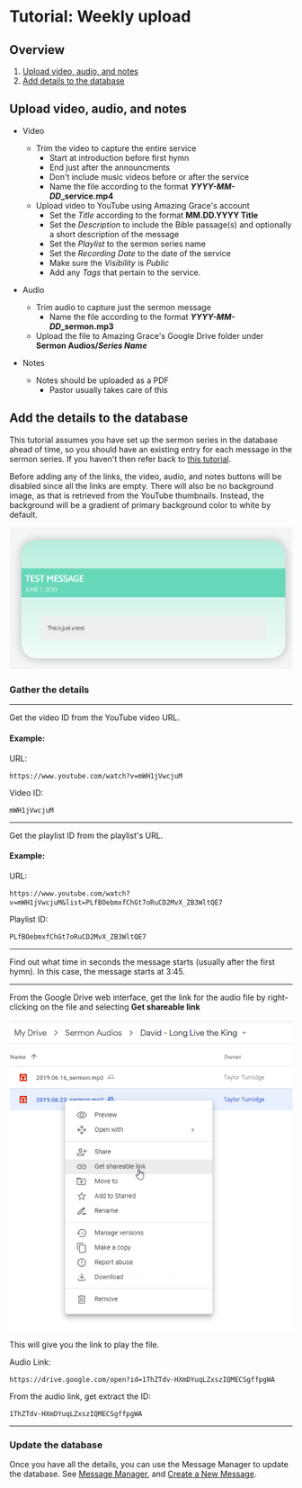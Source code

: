 
# Tutorial: Weekly upload

## Overview

1. [Upload video, audio, and notes](#Upload-video,-audio,-and-notes)
1. [Add details to the database](#Add-the-details-to-the-database)

## Upload video, audio, and notes

* Video
    * Trim the video to capture the entire service
        * Start at introduction before first hymn
        * End just after the announcments
        * Don't include music videos before or after the service
        * Name the file according to the format ***YYYY-MM-DD*_service.mp4**
    * Upload video to YouTube using Amazing Grace's account
        * Set the *Title* according to the format **MM.DD.YYYY Title**
        * Set the *Description* to include the Bible passage(s) and optionally a short description of the message
        * Set the *Playlist* to the sermon series name
        * Set the *Recording Date* to the date of the service
        * Make sure the *Visibility* is *Public*
        * Add any *Tags* that pertain to the service.

* Audio
    * Trim audio to capture just the sermon message
        * Name the file according to the format ***YYYY-MM-DD*_sermon.mp3**
    * Upload the file to Amazing Grace's Google Drive folder under **Sermon Audios/*Series Name***

* Notes
    * Notes should be uploaded as a PDF
        * Pastor usually takes care of this

## Add the details to the database

This tutorial assumes you have set up the sermon series in the database ahead of time, so you should have an existing entry for each message in the sermon series. If you haven't then refer back to [this tutorial](tutorial-adding-a-new-series.md).

Before adding any of the links, the video, audio, and notes buttons will be disabled since all the links are empty. There will also be no background image, as that is retrieved from the YouTube thumbnails. Instead, the background will be a gradient of primary background color to white by default.

![Empty message](images/ex_card_empty_message.png)

### Gather the details
---
Get the video ID from the YouTube video URL. 

#### Example:

URL: 
    
    https://www.youtube.com/watch?v=mWH1jVwcjuM

Video ID:
    
    mWH1jVwcjuM
---

Get the playlist ID from the playlist's URL.

#### Example:

URL:

    https://www.youtube.com/watch?v=mWH1jVwcjuM&list=PLfBOebmxfChGt7oRuCD2MvX_ZB3WltQE7

Playlist ID:

    PLfBOebmxfChGt7oRuCD2MvX_ZB3WltQE7
---

Find out what time in seconds the message starts (usually after the first hymn). In this case, the message starts at 3:45.

---

From the Google Drive web interface, get the link for the audio file by right-clicking on the file and selecting **Get shareable link**

![image](images/ex_google_drive_get_shareable_link.png)


This will give you the link to play the file.

Audio Link:

    https://drive.google.com/open?id=1ThZTdv-HXmDYuqLZxszIQMECSgffpgWA

From the audio link, get extract the ID:

    1ThZTdv-HXmDYuqLZxszIQMECSgffpgWA
    
---

### Update the database

Once you have all the details, you can use the Message Manager to update the database. See [Message Manager](message-manager/home.md), and [Create a New Message](message-manager/create-message.md).